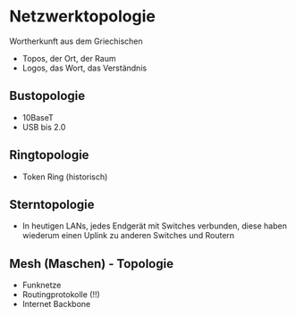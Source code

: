 # Netzwerktopologie

Wortherkunft aus dem Griechischen
- Topos, der Ort, der Raum
- Logos, das Wort, das Verständnis

## Bustopologie
- 10BaseT
- USB bis 2.0

## Ringtopologie
- Token Ring (historisch)

## Sterntopologie
- In heutigen LANs, jedes Endgerät mit Switches verbunden, diese haben wiederum einen Uplink zu anderen Switches und Routern

## Mesh (Maschen) - Topologie
- Funknetze
- Routingprotokolle (!!)
- Internet Backbone
